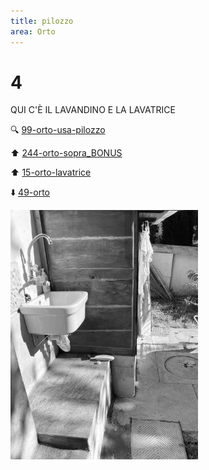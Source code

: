 ```yaml
---
title: pilozzo
area: Orto
---
```

# 4
QUI C'È IL LAVANDINO E LA LAVATRICE

🔍 [99-orto-usa-pilozzo](99-orto-usa-pilozzo.md)

⬆︎ [244-orto-sopra_BONUS](244-orto-sopra_BONUS.md)

⬆︎ [15-orto-lavatrice](15-orto-lavatrice.md)

⬇️ [49-orto](49-orto.md)

![foto_30](_assets/preview/foto_30.jpg)